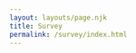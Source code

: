 ```yaml
---
layout: layouts/page.njk
title: Survey
permalink: /survey/index.html
---
```


<html>

<div id="example_element_for_insert"></div>
<script defer>
	window.Kno = {
		kno_id: 'B0F38NN-60F4SAJ-QY8ZKT9-16ZHSAD',
		anonymous: true,
		survey: {
			selector: 'div#example_element_for_insert'
		}
	};
</script>



<script src="https://www.knocdn.com/v1/embed.js?id=f33d093a-e0ba-4854-a121-a9963f0f9fad"></script>
<div id="example_element_for_insert"></div>

</html>